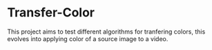# Transfer-Color
This project aims to test different algorithms for tranfering colors, this evolves into applying color of a source image to a video.
